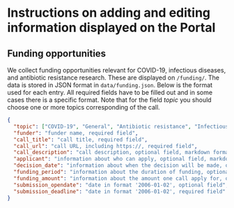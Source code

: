 # Instructions on adding and editing information displayed on the Portal

## Funding opportunities

We collect funding opportunities relevant for COVID-19, infectious diseases, and antibiotic resistance research. These are displayed on `/funding/`. The data is stored in JSON format in `data/funding.json`. Below is the format used for each entry. All required fields have to be filled out and in some cases there is a specific format. Note that for the field *topic* you should choose one or more topics corresponding of the call.

```JSON
{
  "topic": ["COVID-19", "General", "Antibiotic resistance", "Infectious diseases"],
  "funder": "funder name, required field",
  "call_title": "call title, required field",
  "call_url": "call URL, including https://, required field",
  "call_description": "call description, optional field, markdown formatting allowed",
  "applicant": "information about who can apply, optional field, markdown formatting allowed",
  "decision_date": "information about when the decision will be made, optional field",
  "funding_period": "information about the duration of funding, optional field",
  "funding_amount": "information about the amount one call apply for, optional field",
  "submission_opendate": "date in format '2006-01-02', optional field",
  "submission_deadline": "date in format '2006-01-02', required field"
}
```
